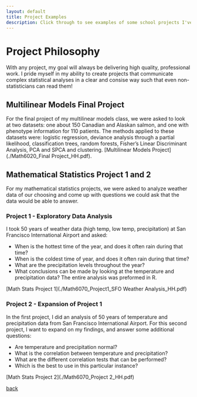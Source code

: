 ```yaml
---
layout: default
title: Project Examples
description: Click through to see examples of some school projects I've completed 
---
```


# Project Philosophy 
With any project, my goal will always be delivering high quality, professional work. I pride myself in my ability to create projects that communicate complex statistical analyses in a clear and consise way such that even non-statisticians can read them! 

## Multilinear Models Final Project 
For the final project of my multilinear models class, we were asked to look at two datasets: one about 150 Canadian and Alaskan salmon, and one with phenotype information for 110 patients. The methods applied to these datasets were: logistic regression, deviance analysis through a partial likelihood, classification trees, random forests, Fisher’s Linear Discriminant Analysis, PCA and SPCA and clustering.
[Multilinear Models Project](./Math6020_Final Project_HH.pdf). 

## Mathematical Statistics Project 1 and 2 
For my mathematical statistics projects, we were asked to analyze weather data of our choosing and come up with questions we could ask that the data would be able to answer. 

### Project 1 - Exploratory Data Analysis 
I took 50 years of weather data (high temp, low temp, precipitation) at San Francisco International Airport and asked: 
* When is the hottest time of the year, and does it often rain during that time?
* When is the coldest time of year, and does it often rain during that time?
* What are the precipitation levels throughout the year?
* What conclusions can be made by looking at the temperature and precipitation data?
The entire analysis was preformed in R. 

[Math Stats Project 1](./Math6070_Project1_SFO Weather Analysis_HH.pdf)

### Project 2 - Expansion of Project 1 
In the first project, I did an analysis of 50 years of temperature and precipitation data from San Francisco International Airport. For this second project, I want to expand on my findings, and answer some additional questions:
* Are temperature and precipitation normal?
* What is the correlation between temperature and precipitation?
* What are the different correlation tests that can be performed?
* Which is the best to use in this particular instance?

[Math Stats Project 2](./Math6070_Project 2_HH.pdf)

[back](./)
